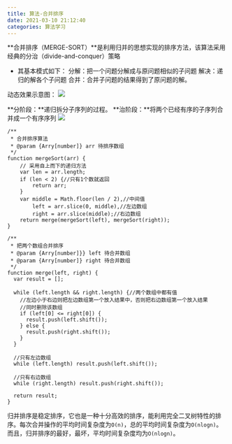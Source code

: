 ```yaml
---
title: 算法-合并排序
date: 2021-03-10 21:12:40
categories: 算法学习
---
```

**合并排序（MERGE-SORT）**是利用归并的思想实现的排序方法，该算法采用经典的分治（divide-and-conquer）策略
- 其基本模式如下：
分解：把一个问题分解成与原问题相似的子问题
解决：递归的解各个子问题
合并：合并子问题的结果得到了原问题的解。

动态效果示意图：
![](https://upload-images.jianshu.io/upload_images/10024246-aaded18e961d5438.gif?imageMogr2/auto-orient/strip)

**分阶段：**递归拆分子序列的过程。
**治阶段：**将两个已经有序的子序列合并成一个有序序列
![](https://upload-images.jianshu.io/upload_images/10024246-eb3bca3454827d7d.png?imageMogr2/auto-orient/strip%7CimageView2/2/w/1240)

```
/**
 * 合并排序算法
 * @param {Arry[number]} arr 待排序数组
 */
function mergeSort(arr) {
    // 采用自上而下的递归方法
    var len = arr.length;
    if (len < 2) {//只有1个数就返回
        return arr;
    }
    var middle = Math.floor(len / 2),//中间值
        left = arr.slice(0, middle),//左边数组
        right = arr.slice(middle);//右边数组
    return merge(mergeSort(left), mergeSort(right));
}

/**
 * 把两个数组合并排序
 * @param {Arry[number]}} left 待合并数组
 * @param {Arry[number]} right 待合并数组
 */
function merge(left, right) {
  var result = [];

  while (left.length && right.length) {//两个数组中都有值
    //左边小于右边则把左边数组第一个放入结果中，否则把右边数组第一个放入结果
    //同时删除该数组
    if (left[0] <= right[0]) {
      result.push(left.shift());
    } else {
      result.push(right.shift());
    }
  }

  //只有左边数组
  while (left.length) result.push(left.shift());

  //只有右边数组
  while (right.length) result.push(right.shift());

  return result;
}
```
归并排序是稳定排序，它也是一种十分高效的排序，能利用完全二叉树特性的排序。每次合并操作的平均时间复杂度为`O(n)`，总的平均时间复杂度为`O(nlogn)`。而且，归并排序的最好，最坏，平均时间复杂度均为`O(nlogn)`。
